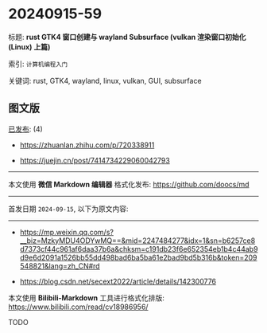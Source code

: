 # 20240915-59

标题:
**rust GTK4 窗口创建与 wayland Subsurface (vulkan 渲染窗口初始化 (Linux) 上篇)**

索引: `计算机编程入门`

关键词: rust, GTK4, wayland, linux, vulkan, GUI, subsurface


## 图文版

[已发布](./a.md): (4)

+ <https://zhuanlan.zhihu.com/p/720338911>

+ <https://juejin.cn/post/7414734229060042793>

----

本文使用 **微信 Markdown 编辑器** 格式化发布: <https://github.com/doocs/md>

----

首发日期 `2024-09-15`, 以下为原文内容:

----

+ <https://mp.weixin.qq.com/s?__biz=MzkyMDU4ODYwMQ==&mid=2247484277&idx=1&sn=b6257ce8d7373cf44c961af6daa37b6a&chksm=c191db23f6e652354eb1b4c44ab9d9e6d2091a1526bb55dd498bad6ba5ba61e2bad9bd5b316b&token=209548821&lang=zh_CN#rd>

+ <https://blog.csdn.net/secext2022/article/details/142300776>

本文使用 **Bilibili-Markdown** 工具进行格式化排版:
<https://www.bilibili.com/read/cv18986956/>

TODO
